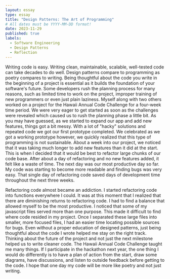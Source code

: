 ```yaml
---
layout: essay
type: essay
title: "Design Patterns: The Art of Programming"
# All dates must be YYYY-MM-DD format!
date: 2023-11-29
published: true
labels:
  - Software Engineering
  - Design Patterns
  - Reflection
---
```

Writing code is easy. Writing clean, maintainable, scalable, well-tested code can take decades to do well. Design patterns compare to programming as poetry compares to writing. Being thoughtful about the code you write in the beginning of a project is essential as it builds the foundation of your software's future. Some developers rush the planning process for many reasons, such as limited time to work on the project, improper training of new programmers or even just plain laziness. Myself along with two others worked on a project for the Hawaii Annual Code Challenge for a four-week time period. We were very eager to get started as soon as the challenges were revealed which caused us to rush the planning phase a little bit. As you may have guessed, as we started to expand our app and add new features, things got a bit messy. With a lot of "hacky" solutions and repeated code we got our first prototype completed. We celebrated as we got a working prototype however, we quickly realized that this type of programming is not sustainable. About a week into our project, we noticed that it was taking much longer to add new features than it did at the start. This is when I decided that it would be best to refactor large chunks of our code base. After about a day of refactoring and no new features added, it felt like a waste of time. The next day was our most productive day so far. My code was starting to become more readable and finding bugs was very easy. That single day of refactoring code saved days of development time throughout the next three weeks.

Refactoring code almost became an addiction. I started refactoring code into functions everywhere I could. It was at this moment that I realized that there are diminishing returns to refactoring code. I had to find a balance that allowed myself to be the most productive. I noticed that some of my javascript files served more than one purpose. This made it difficult to find where code resided in my project. Once I separated these large files into smaller, more focused files, I had an easier time locating possible sources for bugs. Even without a proper education of designed patterns, just being thoughtful about the code I wrote helped me stay on the right track. Thinking about the future of the project and not just the next milestone helped us to write cleaner code. The Hawaii Annual Code Challenge taught me many things. If I participate in the hackathon next year, the one thing I would do differently is to have a plan of action from the start, draw some diagrams, have discussions, and listen to outside feedback before getting to the code. I hope that one day my code will be more like poetry and not just writing.
